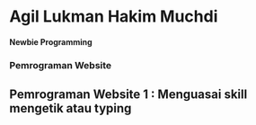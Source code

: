 # Agil Lukman Hakim Muchdi

#### Newbie Programming

### __Pemrograman Website__


## **<a href="./Pembelajaran1/README.md" style="color: inherit; text-decoration: none;">Pemrograman Website 1 : Menguasai skill mengetik atau typing</a>**
